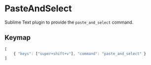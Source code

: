 PasteAndSelect
========

Sublime Text plugin to provide the `paste_and_select` command.

## Keymap

```javascript
[
    { "keys": ["super+shift+v"], "command": "paste_and_select" }
]
```